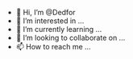 - 👋 Hi, I’m @Dedfor
- 👀 I’m interested in ...
- 🌱 I’m currently learning ...
- 💞️ I’m looking to collaborate on ...
- 📫 How to reach me ...

<!---
Dedfor/Dedfor is a ✨ special ✨ repository because its `README.md` (this file) appears on your GitHub profile.
You can click the Preview link to take a look at your changes.
--->
